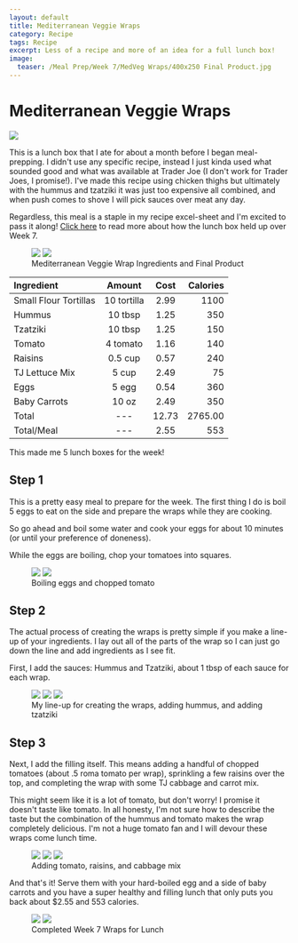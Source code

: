 ```yaml
---
layout: default
title: Mediterranean Veggie Wraps
category: Recipe
tags: Recipe
excerpt: Less of a recipe and more of an idea for a full lunch box! 
image:
  teaser: /Meal Prep/Week 7/MedVeg Wraps/400x250 Final Product.jpg
---
```


# Mediterranean Veggie Wraps

<img src="{{ site.url }}/images/Meal Prep/Week 7/MedVeg Wraps/4.5 Finished Product3.jpg">

This is a lunch box that I ate for about a month before I began meal-prepping. I didn't use any specific recipe, instead I just kinda used what sounded good and what was available at Trader Joe (I don't work for Trader Joes, I promise!). I've made this recipe using chicken thighs but ultimately with the hummus and tzatziki it was just too expensive all combined, and when push comes to shove I will pick sauces over meat any day. 

Regardless, this meal is a staple in my recipe excel-sheet and I'm excited to pass it along!
[Click here](http://underwriteyourlife.com/meal%20prep/Week7Evaluation/) to read more about how the lunch box held up over Week 7. 

<figure class="half">
  <img src="{{ site.url }}/images/Meal Prep/Week 7/MedVeg Wraps/0 Ingredients.jpg">
  <img src="{{ site.url }}/images/Meal Prep/Week 7/MedVeg Wraps/0.5 Finished Product4.jpg">
	<figcaption> Mediterranean Veggie Wrap Ingredients and Final Product </figcaption>
</figure>

**Ingredient** | **Amount** | **Cost** |   **Calories**
|:------------- |:-------------:| :-----:|   -----:|
Small Flour Tortillas	|	10	tortilla	|	2.99	|	1100
Hummus	|	10	tbsp	|	1.25	|	350
Tzatziki	|	10	tbsp	|	1.25	|	150
Tomato	|	4	tomato	|	1.16	|	140
Raisins	|	0.5	cup	|	0.57	|	240
TJ Lettuce Mix	|	5	cup	|	2.49	|	75
Eggs 	|	5	egg	|	0.54	|	360
Baby Carrots	|	10	oz	|	2.49	|	350
Total	|	---		|	12.73	|	2765.00
Total/Meal	|	---		|	2.55	|	553

This made me 5 lunch boxes for the week!

<h2> Step 1 </h2>

This is a pretty easy meal to prepare for the week. The first thing I do is boil 5 eggs to eat on the side and prepare the wraps while they are cooking. 

So go ahead and boil some water and cook your eggs for about 10 minutes (or until your preference of doneness). 

While the eggs are boiling, chop your tomatoes into squares. 

<figure class="half">
  <img src="{{ site.url }}/images/Meal Prep/Week 7/MedVeg Wraps/1 Boiled Eggs.jpg">
  <img src="{{ site.url }}/images/Meal Prep/Week 7/MedVeg Wraps/1.5 Chopped Tomatoes.jpg">
	<figcaption> Boiling eggs and chopped tomato </figcaption>
</figure>

<h2> Step 2 </h2>

The actual process of creating the wraps is pretty simple if you make a line-up of your ingredients. I lay out all of the parts of the wrap so I can just go down the line and add ingredients as I see fit. 

First, I add the sauces: Hummus and Tzatziki, about 1 tbsp of each sauce for each wrap. 

<figure class="third">
  <img src="{{ site.url }}/images/Meal Prep/Week 7/MedVeg Wraps/2 Line Up1.jpg">
  <img src="{{ site.url }}/images/Meal Prep/Week 7/MedVeg Wraps/2.3 Added Hummus.jpg">
  <img src="{{ site.url }}/images/Meal Prep/Week 7/MedVeg Wraps/2.5 Added Tzk.jpg">
	<figcaption> My line-up for creating the wraps, adding hummus, and adding tzatziki </figcaption>
</figure>

<h2> Step 3 </h2>

Next, I add the filling itself. This means adding a handful of chopped tomatoes (about .5 roma tomato per wrap), sprinkling a few raisins over the top, and completing the wrap with some TJ cabbage and carrot mix. 

This might seem like it is a lot of tomato, but don't worry! I promise it doesn't taste like tomato. In all honesty, I'm not sure how to describe the taste but the combination of the hummus and tomato makes the wrap completely delicious. I'm not a huge tomato fan and I will devour these wraps come lunch time. 

<figure class="third">
  <img src="{{ site.url }}/images/Meal Prep/Week 7/MedVeg Wraps/3 Added Tomato.jpg">
  <img src="{{ site.url }}/images/Meal Prep/Week 7/MedVeg Wraps/3.3 Added Raisins.jpg">
  <img src="{{ site.url }}/images/Meal Prep/Week 7/MedVeg Wraps/3.5 Added Lettuce.jpg">
	<figcaption> Adding tomato, raisins, and cabbage mix </figcaption>
</figure>

And that's it! Serve them with your hard-boiled egg and a side of baby carrots and you have a super healthy and filling lunch that only puts you back about $2.55 and 553 calories. 

<figure class="half">
  <img src="{{ site.url }}/images/Meal Prep/Week 7/MedVeg Wraps/4 Finished Product1.jpg">
  <img src="{{ site.url }}/images/Meal Prep/Week 7/MedVeg Wraps/4.5 Finished Product3.jpg">
	<figcaption> Completed Week 7 Wraps for Lunch </figcaption>
</figure>
